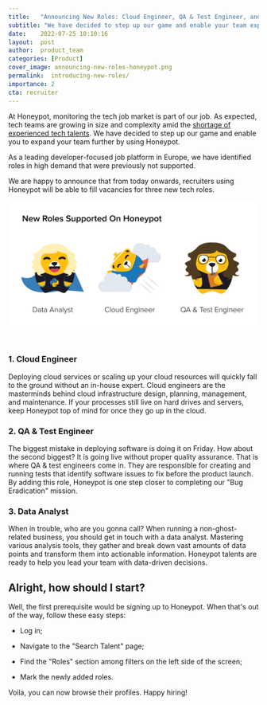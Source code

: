```yaml
---
title:   "Announcing New Roles: Cloud Engineer, QA & Test Engineer, and Data Analyst"
subtitle: "We have decided to step up our game and enable your team expansion through Honeypot platform."
date:    2022-07-25 10:10:16
layout:  post
author:  product_team
categories: [Product]
cover_image: announcing-new-roles-honeypot.png
permalink:  introducing-new-roles/
importance: 2
cta: recruiter
---
```

At Honeypot, monitoring the tech job market is part of our job. As
expected, tech teams are growing in size and complexity amid the
[shortage of experienced tech
talents](https://www.techservealliance.org/news/the-state-of-the-technology-talent-shortage/).
We have decided to step up our game and enable you to expand your team further by
using Honeypot.

<!--more-->

As a leading developer-focused job platform in Europe, we have
identified roles in high demand that were previously not supported.

We are happy to announce that from today onwards, recruiters using
Honeypot will be able to fill vacancies for three new tech roles.

<p align="center"><img alt="Honeypot adds new roles: Cloud Engineer, QA & Test Engineer, and Data Analyst" src="/assets/images/honeypot-new-roles-2022.png" style="width:600px !important;"></p><br>

### 1. Cloud Engineer

Deploying cloud services or scaling up your cloud resources will quickly
fall to the ground without an in-house expert. Cloud engineers are the
masterminds behind cloud infrastructure design, planning, management,
and maintenance. If your processes still live on hard drives and
servers, keep Honeypot top of mind for once they go up in the cloud.

### 2. QA & Test Engineer

The biggest mistake in deploying software is doing it on Friday. How
about the second biggest? It is going live without proper quality
assurance. That is where QA & test engineers come in. They are
responsible for creating and running tests that identify software issues
to fix before the product launch. By adding this role, Honeypot is one
step closer to completing our "Bug Eradication" mission.

### 3. Data Analyst

When in trouble, who are you gonna call? When running a
non-ghost-related business, you should get in touch with a data analyst.
Mastering various analysis tools, they gather and break down vast
amounts of data points and transform them into actionable information.
Honeypot talents are ready to help you lead your team with data-driven
decisions.

## Alright, how should I start?

Well, the first prerequisite would be signing up to
Honeypot. When
that's out of the way, follow these easy steps:

* Log in;

* Navigate to the "Search Talent" page;

* Find the "Roles" section among filters on the left side of the screen;

* Mark the newly added roles.

Voila, you can now browse their profiles. Happy hiring!
